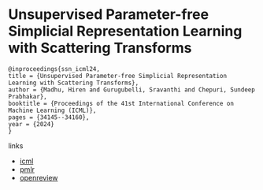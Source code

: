 # Unsupervised Parameter-free Simplicial Representation Learning with Scattering Transforms

```
@inproceedings{ssn_icml24,
title = {Unsupervised Parameter-free Simplicial Representation Learning with Scattering Transforms},
author = {Madhu, Hiren and Gurugubelli, Sravanthi and Chepuri, Sundeep Prabhakar},
booktitle = {Proceedings of the 41st International Conference on Machine Learning (ICML)},
pages = {34145--34160},
year = {2024}
}
```

links
- [icml](https://icml.cc/Conferences/2024/Schedule?showEvent=32736)
- [pmlr](https://proceedings.mlr.press/v235/madhu24a.html)
- [openreview](https://openreview.net/forum?id=wmljUnbjy6)
